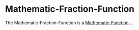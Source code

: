 # Mathematic-Fraction-Function

The Mathematic-Fraction-Function is a [Mathematic-Function](404.md) ... 
